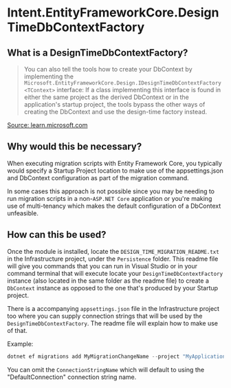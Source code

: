 ﻿# Intent.EntityFrameworkCore.DesignTimeDbContextFactory

## What is a DesignTimeDbContextFactory?

> You can also tell the tools how to create your DbContext by implementing the `Microsoft.EntityFrameworkCore.Design.IDesignTimeDbContextFactory<TContext>` interface: If a class implementing this interface is found in either the same project as the derived DbContext or in the application's startup project, the tools bypass the other ways of creating the DbContext and use the design-time factory instead.

[Source: learn.microsoft.com](https://learn.microsoft.com/en-us/ef/core/cli/dbcontext-creation?tabs=dotnet-core-cli#from-a-design-time-factory)

## Why would this be necessary?

When executing migration scripts with Entity Framework Core, you typically would specify a Startup Project location to make use of the appsettings.json and DbContext configuration as part of the migration command.

In some cases this approach is not possible since you may be needing to run migration scripts in a non-`ASP.NET Core` application or you're making use of multi-tenancy which makes the default configuration of a DbContext unfeasible.

## How can this be used?

Once the module is installed, locate the `DESIGN_TIME_MIGRATION_README.txt` in the Infrastructure project, under the `Persistence` folder. This readme file will give you commands that you can run in Visual Studio or in your command terminal that will execute locate your `DesignTimeDbContextFactory` instance (also located in the same folder as the readme file) to create a `DbContext` instance as opposed to the one that's produced by your Startup project.

There is a accompanying `appsettings.json` file in the Infrastructure project too where you can supply connection strings that will be used by the `DesignTimeDbContextFactory`. The readme file will explain how to make use of that.

Example:

```powershell
dotnet ef migrations add MyMigrationChangeName --project "MyApplication.Infrastructure" -- {ConnectionStringName}
```

You can omit the `ConnectionStringName` which will default to using the "DefaultConnection" connection string name.
